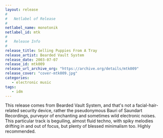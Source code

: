 ```yaml
---
layout: release
#
#   Netlabel of Release
#
netlabel_name: monotonik
netlabel_id: mtk
#
#   Release Info
#
release_title: Selling Puppies From A Tray
release_artist: Bearded Vault System
release_date: 2003-07-07
release_id: mtk009
release_url_archive_org: "https://archive.org/details/mtk009"
release_cover: "cover-mtk009.jpg"
categories:
   - electronic music
tags:
   - idm
---
```

This release comes from Bearded Vault System, and that's not a facial-hair-related security device, rather the pseudonymous Bauri of Saundart Recordings, purveyor of enchanting and sometimes wild electronic noises. This particular track is beguiling, almost fluid techno, with spiky melodies drifting in and out of focus, but plenty of blessed minimalism too. Highly recommended.



